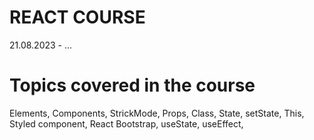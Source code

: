 # REACT COURSE

21.08.2023 - ...

# Topics covered in the course

Elements, Components, StrickMode, Props, Class, State, setState, This, Styled component, React Bootstrap, useState, useEffect,
